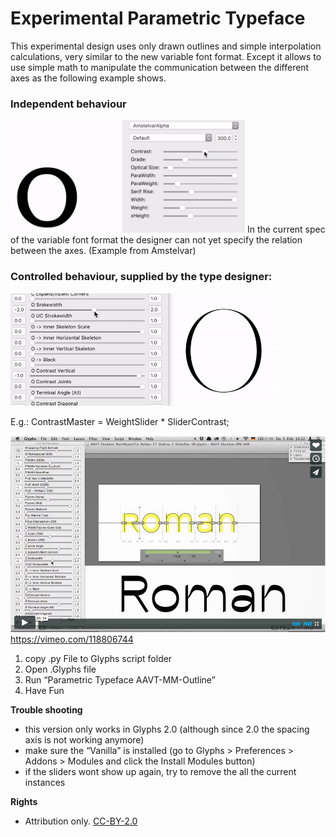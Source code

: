 # Experimental Parametric Typeface
This experimental design uses only drawn outlines and simple interpolation calculations, very similar to the new variable font format. Except it allows to use simple math to manipulate the communication between the different axes as the following example shows.


### Independent behaviour 
<img src="README_media/Contrast-Weight-Behaviour--independent-axes--not-wanted.gif" height="180" alt="Independent Behaviour - Amstelvar"/>
In the current spec of the variable font format the designer can not yet specify the relation between the axes. (Example from Amstelvar)

### Controlled behaviour, supplied by the type designer:  
<img src="README_media/Contrast-Weight-Behaviour--axes-communication--wanted.gif" height="180" alt="Controlled Behaviour"/>  
  
E.g.: ContrastMaster = WeightSlider * SliderContrast;


[![Working Example Vimeo Screenshot](README_media/vimeo_screenshot.png)](https://vimeo.com/118806744)  
https://vimeo.com/118806744

1. copy .py File to Glyphs script folder
2. Open .Glyphs file
3. Run “Parametric Typeface AAVT-MM-Outline”
4. Have Fun 
  
  
   
   
**Trouble shooting**
- this version only works in Glyphs 2.0 (although since 2.0 the spacing axis is not working anymore)
- make sure the “Vanilla” is installed (go to Glyphs > Preferences > Addons > Modules and click the Install Modules button)
- if the sliders wont show up again, try to remove the all the current instances



**Rights**
- Attribution only. [CC-BY-2.0](https://creativecommons.org/licenses/by/2.0/)
